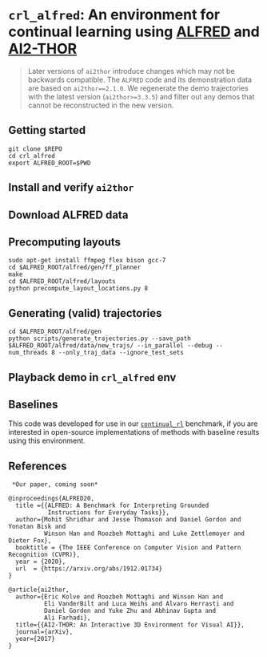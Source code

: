 # `crl_alfred`: An environment for continual learning using [ALFRED](https://github.com/askforalfred/alfred) and [AI2-THOR](https://github.com/allenai/ai2thor)

> Later versions of `ai2thor` introduce changes which may not be backwards compatible. The `ALFRED` code and its demonstration data are based on `ai2thor==2.1.0`. We regenerate the demo trajectories with the latest version (`ai2thor>=3.3.5`) and filter out any demos that cannot be reconstructed in the new version.

## Getting started
```
git clone $REPO
cd crl_alfred
export ALFRED_ROOT=$PWD
```

## Install and verify `ai2thor`

## Download ALFRED data

## Precomputing layouts
```
sudo apt-get install ffmpeg flex bison gcc-7
cd $ALFRED_ROOT/alfred/gen/ff_planner
make
cd $ALFRED_ROOT/alfred/layouts
python precompute_layout_locations.py 8
```

## Generating (valid) trajectories
```
cd $ALFRED_ROOT/alfred/gen
python scripts/generate_trajectories.py --save_path $ALFRED_ROOT/alfred/data/new_trajs/ --in_parallel --debug --num_threads 8 --only_traj_data --ignore_test_sets
```

## Playback demo in `crl_alfred` env

## Baselines
This code was developed for use in our [`continual_rl`](https://github.com/AGI-Labs/continual_rl) benchmark, if you are interested in open-source implementations of methods with baseline results using this environment.

## References 
```
 *Our paper, coming soon*
```

```
@inproceedings{ALFRED20,
  title ={{ALFRED: A Benchmark for Interpreting Grounded
           Instructions for Everyday Tasks}},
  author={Mohit Shridhar and Jesse Thomason and Daniel Gordon and Yonatan Bisk and
          Winson Han and Roozbeh Mottaghi and Luke Zettlemoyer and Dieter Fox},
  booktitle = {The IEEE Conference on Computer Vision and Pattern Recognition (CVPR)},
  year = {2020},
  url  = {https://arxiv.org/abs/1912.01734}
}
```

```
@article{ai2thor,
  author={Eric Kolve and Roozbeh Mottaghi and Winson Han and
          Eli VanderBilt and Luca Weihs and Alvaro Herrasti and
          Daniel Gordon and Yuke Zhu and Abhinav Gupta and
          Ali Farhadi},
  title={{AI2-THOR: An Interactive 3D Environment for Visual AI}},
  journal={arXiv},
  year={2017}
}
```
